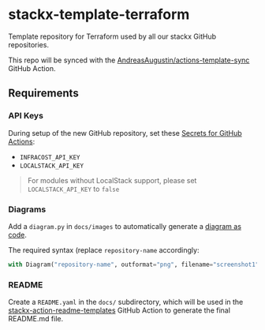 # stackx-template-terraform

Template repository for Terraform used by all our stackx GitHub repositories.

This repo will be synced with the
[AndreasAugustin/actions-template-sync](https://github.com/AndreasAugustin/actions-template-sync) GitHub Action.


## Requirements

### API Keys
During setup of the new GitHub repository, set these [Secrets for GitHub Actions](https://docs.github.com/en/actions/security-guides/encrypted-secrets#creating-encrypted-secrets-for-a-repository):

* `INFRACOST_API_KEY`
* `LOCALSTACK_API_KEY`

> For modules without LocalStack support, please set `LOCALSTACK_API_KEY` 
> to `false`


### Diagrams

Add a `diagram.py` in `docs/images` to automatically generate a 
[diagram as code](https://diagrams.mingrammer.com).

The required syntax (replace `repository-name` accordingly:

```python
with Diagram("repository-name", outformat="png", filename="screenshot1", show=False):
```


### README

Create a `README.yaml` in the `docs/` subdirectory, which will be used in the 
[stackx-action-readme-templates](https://github.com/ventx/stackx-action-readme-templates) 
GitHub Action to generate the final README.md file.
